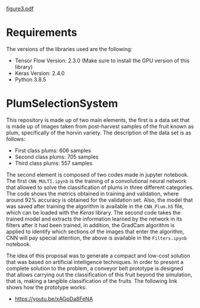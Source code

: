 [figure3.pdf](https://github.com/yesfon/PlumSelectionSystem/files/11120035/figure3.pdf)

# Requirements
The versions of the libraries used are the following:

- Tensor Flow Version: 2.3.0 (Make sure to install the GPU version of this library)
- Keras Version: 2.4.0
- Python 3.8.5


# PlumSelectionSystem
This repository is made up of two main elements, the first is a data set that is made up of images taken from post-harvest samples of the fruit known as plum, specifically of the horvin variety.
The description of the data set is as follows:

- First class plums: 606 samples
- Second class plums: 705 samples
- Third class plums: 557 samples

The second element is composed of two codes made in jupyter notebook. The first `CNN_MULTI.ipynb` is the training of a convolutional neural network that allowed to solve the classification of plums in three different categories. The code shows the metrics obtained in training and validation, where around 92% accuracy is obtained for the validation set. Also, the model that was saved after training the algorithm is available in the `CNN_Plum.h5` file, which can be loaded with the _Keras_ library. The second code takes the trained model and extracts the information learned by the network in its filters after it had been trained, in addition, the GradCam algorithm is applied to identify which sections of the images that enter the algorithm, CNN will pay special attention, the above is available in the `Filters.ipynb` notebook.

The idea of this proposal was to generate a compact and low-cost solution that was based on artificial intelligence techniques. In order to present a complete solution to the problem, a conveyor belt prototype is designed that allows carrying out the classification of this fruit beyond the simulation, that is, making a tangible classification of the fruits. The following link shows how the prototype works:

- https://youtu.be/xAGpDa8FeNA
